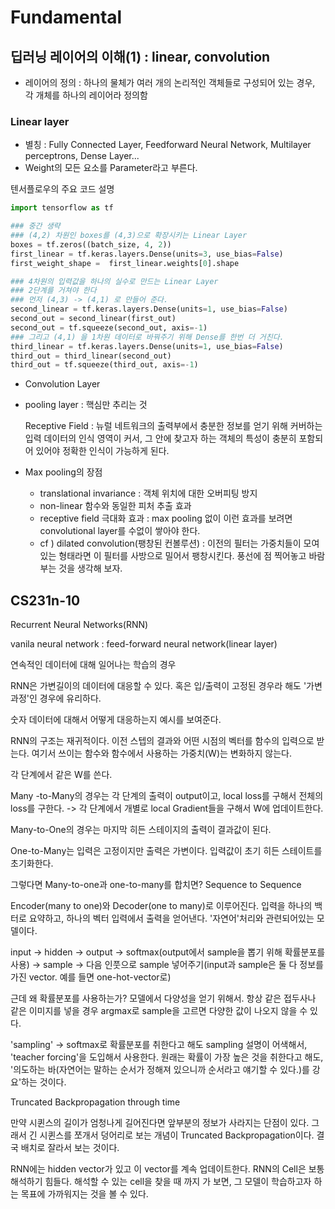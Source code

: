 # Fundamental

## 딥러닝 레이어의 이해(1) : linear, convolution

- 레이어의 정의 : 하나의 물체가 여러 개의 논리적인 객체들로 구성되어 있는 경우, 각 개체를 하나의 레이어라 정의함

### Linear layer

- 별칭 : Fully Connected Layer, Feedforward Neural Network, Multilayer perceptrons, Dense Layer...
- Weight의 모든 요소를 Parameter라고 부른다. 

텐서플로우의 주요 코드 설명

```python
import tensorflow as tf

### 중간 생략
### (4,2) 차원인 boxes를 (4,3)으로 확장시키는 Linear Layer
boxes = tf.zeros((batch_size, 4, 2))
first_linear = tf.keras.layers.Dense(units=3, use_bias=False)
first_weight_shape =  first_linear.weights[0].shape

### 4차원의 입력값을 하나의 실수로 만드는 Linear Layer
### 2단계를 거쳐야 한다
### 먼저 (4,3) -> (4,1) 로 만들어 준다. 
second_linear = tf.keras.layers.Dense(units=1, use_bias=False)
second_out = second_linear(first_out)
second_out = tf.squeeze(second_out, axis=-1)
### 그리고 (4,1) 을 1차원 데이터로 바꿔주기 위해 Dense를 한번 더 거친다. 
third_linear = tf.keras.layers.Dense(units=1, use_bias=False)
third_out = third_linear(second_out)
third_out = tf.squeeze(third_out, axis=-1)

```

- Convolution Layer

- pooling layer : 핵심만 추리는 것

  Receptive Field : 뉴럴 네트워크의 출력부에서 충분한 정보를 얻기 위해 커버하는 입력 데이터의 인식 영역이 커서, 그 안에 찾고자 하는 객체의 특성이 충분히 포함되어 있어야 정확한 인식이 가능하게 된다. 

- Max pooling의 장점
  - translational invariance : 객체 위치에 대한 오버피팅 방지
  - non-linear 함수와 동일한 피처 추출 효과
  - receptive field 극대화 효과 : max pooling 없이 이런 효과를 보려면 convolutional layer를 수없이 쌓아야 한다. 
  - cf ) dilated convolution(팽창된 컨볼루션) : 이전의 필터는 가중치들이 모여있는 형태라면 이 필터를 사방으로 밀어서 팽창시킨다. 풍선에 점 찍어놓고 바람 부는 것을 생각해 보자. 

## CS231n-10

Recurrent Neural Networks(RNN)



vanila neural network : feed-forward neural network(linear layer)

연속적인 데이터에 대해 일어나는 학습의 경우

RNN은 가변길이의 데이터에 대응할 수 있다. 혹은 입/출력이 고정된 경우라 해도 '가변 과정'인 경우에 유리하다. 

 숫자 데이터에 대해서 어떻게 대응하는지 예시를 보여준다. 

RNN의 구조는 재귀적이다. 이전 스텝의 결과와 어떤 시점의 벡터를 함수의 입력으로 받는다. 여기서 쓰이는 함수와 함수에서 사용하는 가중치(W)는 변화하지 않는다. 

각 단계에서 같은 W를 쓴다. 

Many -to-Many의 경우는 각 단계의 출력이 output이고, local loss를 구해서 전체의 loss를 구한다. -> 각 단계에서 개별로 local Gradient들을 구해서 W에 업데이트한다.

Many-to-One의 경우는 마지막 히든 스테이지의 출력이 결과값이 된다. 

One-to-Many는 입력은 고정이지만 출력은 가변이다. 입력값이 초기 히든 스테이트를 초기화한다. 



그렇다면 Many-to-one과 one-to-many를 합치면? Sequence to Sequence

Encoder(many to one)와 Decoder(one to many)로 이루어진다. 입력을 하나의 백터로 요약하고, 하나의 벡터 입력에서 출력을 얻어낸다. '자연어'처리와 관련되어있는 모델이다. 

 input -> hidden -> output -> softmax(output에서 sample을 뽑기 위해 확률분포를 사용) -> sample -> 다음 인풋으로 sample 넣어주기(input과 sample은 둘 다 정보를 가진 vector. 예를 들면 one-hot-vector로)

근데 왜 확률분포를 사용하는가? 모델에서 다양성을 얻기 위해서. 항상 같은 접두사나 같은 이미지를 넣을 경우 argmax로 sample을 고르면 다양한 값이 나오지 않을 수 있다. 

'sampling' -> softmax로 확률분포를 취한다고 해도 sampling 설명이 어색해서, 'teacher forcing'을 도입해서 사용한다. 원래는 확률이 가장 높은 것을 취한다고 해도, '의도하는 바(자연어는 말하는 순서가 정해져 있으니까 순서라고 얘기할 수 있다.)를 강요'하는 것이다.  

Truncated Backpropagation through time

만약 시퀸스의 길이가 엄청나게 길어진다면 앞부분의 정보가 사라지는 단점이 있다. 그래서 긴 시퀸스를 쪼개서 덩어리로 보는 개념이 Truncated Backpropagation이다. 결국 배치로 잘라서 보는 것이다. 

RNN에는 hidden vector가 있고 이 vector를 계속 업데이트한다. RNN의 Cell은 보통 해석하기 힘들다. 해석할 수 있는 cell을 찾을 때 까지 가 보면, 그 모델이 학습하고자 하는 목표에 가까워지는 것을 볼 수 있다. 

